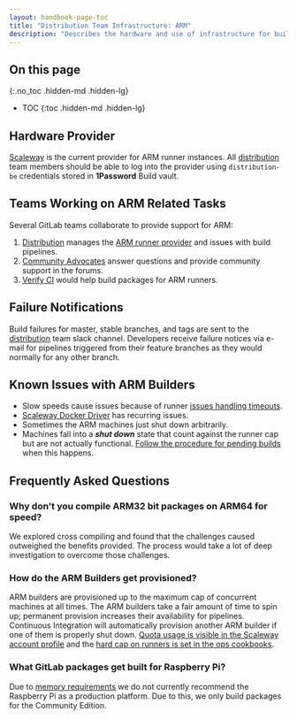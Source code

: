 ```yaml
---
layout: handbook-page-toc
title: "Distribution Team Infrastructure: ARM"
description: "Describes the hardware and use of infrastructure for building ARM packages."
---
```


## On this page
{:.no_toc .hidden-md .hidden-lg}

- TOC
{:toc .hidden-md .hidden-lg}

## Hardware Provider

[Scaleway][scaleway] is the current provider for ARM runner instances. All
[distribution][distribution] team members should be able to log into the
provider using `distribution-be` credentials stored in **1Password** Build vault.

## Teams Working on ARM Related Tasks

Several GitLab teams collaborate to provide support for ARM:

1. [Distribution][distribution] manages the [ARM runner provider][scaleway]
   and issues with build pipelines.
1. [Community Advocates][advocates] answer questions and provide community support in the forums.
1. [Verify CI][verify-ci] would help build packages for ARM runners.

## Failure Notifications

Build failures for master, stable branches, and tags are sent to the
[distribution][distribution] team slack channel. Developers receive failure
notices via e-mail for pipelines triggered from their feature branches as
they would normally for any other branch.

## Known Issues with ARM Builders

- Slow speeds cause issues because of runner [issues handling timeouts][timeout-blog].
- [Scaleway Docker Driver][scaleway-driver] has recurring issues.
- Sometimes the ARM machines just shut down arbitrarily. 
- Machines fall into a ***shut down*** state that count against the runner
  cap but are not actually functional.
  [Follow the procedure for pending builds][pending-builds] when this happens.


## Frequently Asked Questions

### Why don't you compile ARM32 bit packages on ARM64 for speed?

We explored cross compiling and found that the challenges caused outweighed
the benefits provided. The process would take a lot of deep investigation to
overcome those challenges.

### How do the ARM Builders get provisioned?

ARM builders are provisioned up to the maximum cap of concurrent machines at
all times. The ARM builders take a fair amount of time to spin up; permanent
provision increases their availability for pipelines. Continuous Integration
will automatically provision another ARM builder if one of them is properly
shut down. [Quota usage is visible in the Scaleway account profile][quotas]
and the [hard cap on runners is set in the ops cookbooks][cap-setting].

### What GitLab packages get built for Raspberry Pi?

Due to [memory requirements] we do not currently recommend the Raspberry Pi
as a production platform. Due to this, we only build packages for the
Community Edition.

[scaleway]: https://www.scaleway.com/en/virtual-instances/arm-instances/
[verify-ci]: /handbook/engineering/development/ops/verify/
[distribution]: /handbook/engineering/development/enablement/distribution/
[advocates]: /handbook/marketing/community-relations/community-advocacy/
[timeout-blog]: https://about.gitlab.com/blog/2019/11/15/tracking-down-missing-tcp-keepalives/
[scaleway-driver]: https://github.com/scaleway/docker-machine-driver-scaleway
[pending-builds]: /handbook/engineering/development/enablement/distribution/maintenance/build-machines.html#when-builds-are-pending-on-devgitlaborg
[memory requirements]: https://docs.gitlab.com/ee/install/requirements.html#memory
[quotas]: https://console.scaleway.com/account/profile
[cap-setting]: https://ops.gitlab.net/gitlab-cookbooks/chef-repo/blob/56d8ce707368fbd529233213d6bb2624b28c13ee/roles/build-runners-gitlab-org.json#L145
